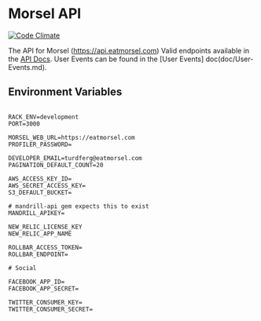 Morsel API
==========


[![Code Climate](https://codeclimate.com/repos/52b35105f3ea0062e700353a/badges/ff8fda8c47176e04cee8/gpa.png)](https://codeclimate.com/repos/52b35105f3ea0062e700353a/feed)

The API for Morsel (https://api.eatmorsel.com)
Valid endpoints available in the [API Docs](doc/API-Docs.md).
User Events can be found in the [User Events] doc(doc/User-Events.md).

## Environment Variables

```

RACK_ENV=development
PORT=3000

MORSEL_WEB_URL=https://eatmorsel.com
PROFILER_PASSWORD=

DEVELOPER_EMAIL=turdferg@eatmorsel.com
PAGINATION_DEFAULT_COUNT=20

AWS_ACCESS_KEY_ID=
AWS_SECRET_ACCESS_KEY=
S3_DEFAULT_BUCKET=

# mandrill-api gem expects this to exist
MANDRILL_APIKEY=

NEW_RELIC_LICENSE_KEY
NEW_RELIC_APP_NAME

ROLLBAR_ACCESS_TOKEN=
ROLLBAR_ENDPOINT=

# Social

FACEBOOK_APP_ID=
FACEBOOK_APP_SECRET=

TWITTER_CONSUMER_KEY=
TWITTER_CONSUMER_SECRET=
```

